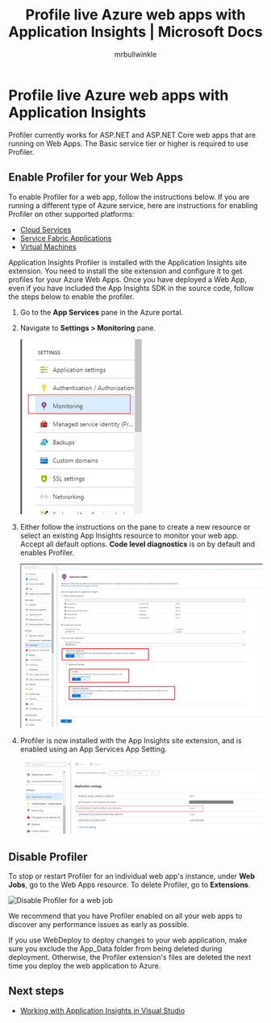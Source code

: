 ﻿---
title: Profile live Azure web apps with Application Insights | Microsoft Docs
description: Profile live web apps on Azure with Application Insights Profiler.
services: application-insights
documentationcenter: ''
author: mrbullwinkle
manager: carmonm

ms.service: application-insights
ms.workload: tbd
ms.tgt_pltfrm: ibiza
ms.devlang: na
ms.topic: conceptual
ms.reviewer: cawa
ms.date: 08/06/2018
ms.author: mbullwin

---
# Profile live Azure web apps with Application Insights

Profiler currently works for ASP.NET and ASP.NET Core web apps that are running on Web Apps. The Basic service tier or higher is required to use Profiler.

## <a id="installation"></a> Enable Profiler for your Web Apps
To enable Profiler for a web app, follow the instructions below. If you are running a different type of Azure service, here are instructions for enabling Profiler on other supported platforms:
* [Cloud Services](app-insights-profiler-cloudservice.md?toc=/azure/azure-monitor/toc.json)
* [Service Fabric Applications](app-insights-profiler-servicefabric.md?toc=/azure/azure-monitor/toc.json)
* [Virtual Machines](app-insights-profiler-vm.md?toc=/azure/azure-monitor/toc.json)


Application Insights Profiler is installed with the Application Insights site extension. You need to install the site extension and configure it to get profiles for your Azure Web Apps. Once you have deployed a Web App, even if you have included the App Insights SDK in the source code, follow the steps below to enable the profiler.

1. Go to the **App Services** pane in the Azure portal.
1. Navigate to **Settings > Monitoring** pane.

   ![Enable App Insights on App Services portal](./media/app-insights-profiler/AppInsights-AppServices.png)

1. Either follow the instructions on the pane to create a new resource or select an existing App Insights resource to monitor your web app. Accept all default options. **Code level diagnostics** is on by default and enables Profiler.

   ![Add App Insights site extension][Enablement UI]

1. Profiler is now installed with the App Insights site extension, and is enabled using an App Services App Setting.

    ![App Setting for Profiler][profiler-app-setting]

## Disable Profiler

To stop or restart Profiler for an individual web app's instance, under **Web Jobs**, go to the Web Apps resource. To delete Profiler, go to **Extensions**.

![Disable Profiler for a web job][disable-profiler-webjob]

We recommend that you have Profiler enabled on all your web apps to discover any performance issues as early as possible.

If you use WebDeploy to deploy changes to your web application, make sure you exclude the App_Data folder from being deleted during deployment. Otherwise, the Profiler extension's files are deleted the next time you deploy the web application to Azure.



## Next steps

* [Working with Application Insights in Visual Studio](https://docs.microsoft.com/azure/application-insights/app-insights-visual-studio)

[appinsights-in-appservices]:./media/app-insights-profiler/AppInsights-AppServices.png
[Enablement UI]: ./media/app-insights-profiler/Enablement_UI.png
[profiler-app-setting]:./media/app-insights-profiler/profiler-app-setting.png
[performance-blade]: ./media/app-insights-profiler/performance-blade.png
[performance-blade-examples]: ./media/app-insights-profiler/performance-blade-examples.png
[performance-blade-v2-examples]:./media/app-insights-profiler/performance-blade-v2-examples.png
[trace-explorer]: ./media/app-insights-profiler/trace-explorer.png
[trace-explorer-toolbar]: ./media/app-insights-profiler/trace-explorer-toolbar.png
[trace-explorer-hint-tip]: ./media/app-insights-profiler/trace-explorer-hint-tip.png
[trace-explorer-hot-path]: ./media/app-insights-profiler/trace-explorer-hot-path.png
[enable-profiler-banner]: ./media/app-insights-profiler/enable-profiler-banner.png
[disable-profiler-webjob]: ./media/app-insights-profiler/disable-profiler-webjob.png
[linked app services]: ./media/app-insights-profiler/linked-app-services.png

